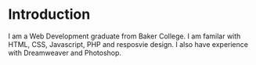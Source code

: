 # Introduction
I am a Web Development graduate from Baker College. I am familar with HTML, CSS, Javascript, PHP and resposvie design. I also have experience with Dreamweaver and Photoshop. 
